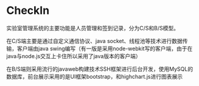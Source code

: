 CheckIn
=======

实验室管理系统的主要功能是人员管理和签到记录，分为C/S和B/S模型。

在C/S端主要是通过自定义通信协议、java socket、线程池等技术进行数据传输，客户端由java swing编写（有一版是采用node-webkit写的客户端，由于在java与node.js交互上卡住所以采用了java版本的客户端）

在B/S端则采用流行的javaweb构建技术SSH框架进行后台开发，使用MySQL的数据库，前台展示采用的是UI框架bootstrap，和highchart.js进行图表展示

